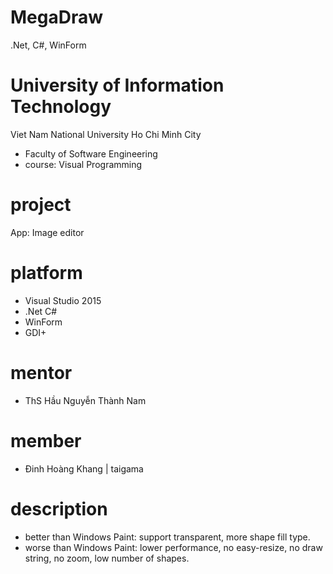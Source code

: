 # MegaDraw
.Net, C#, WinForm

# University of Information Technology
Viet Nam National University Ho Chi Minh City
- Faculty of Software Engineering
- course: Visual Programming

# project
App: Image editor

# platform
- Visual Studio 2015
- .Net C#
- WinForm
- GDI+

# mentor
- ThS Hầu Nguyễn Thành Nam 

# member
- Đinh Hoàng Khang | taigama

# description
- better than Windows Paint: support transparent, more shape fill type.
- worse than Windows Paint: lower performance, no easy-resize, no draw string, no zoom, low number of shapes.
